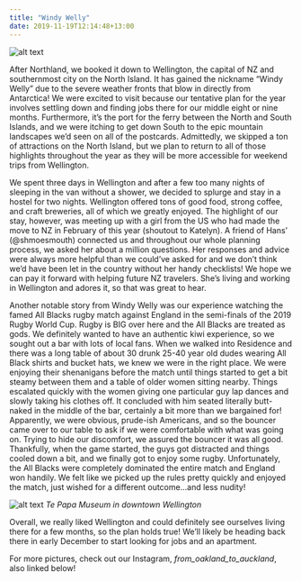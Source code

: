 ```yaml
---
title: "Windy Welly"
date: 2019-11-19T12:14:48+13:00
---
```


![alt text](https://res.cloudinary.com/dqsylhojv/image/upload/v1574132349/hanswustrack.com/windy-welly/IMG_6397_caa7bg.jpg "Windy Welly Harbor")

After Northland, we booked it down to Wellington, the capital of NZ and southernmost city on the North Island. It has gained the nickname “Windy Welly” due to the severe weather fronts that blow in directly from Antarctica! We were excited to visit because our tentative plan for the year involves settling down and finding jobs there for our middle eight or nine months. Furthermore, it’s the port for the ferry between the North and South Islands, and we were itching to get down South to the epic mountain landscapes we’d seen on all of the postcards. Admittedly, we skipped a ton of attractions on the North Island, but we plan to return to all of those highlights throughout the year as they will be more accessible for weekend trips from Wellington.

We spent three days in Wellington and after a few too many nights of sleeping in the van without a shower, we decided to splurge and stay in a hostel for two nights. Wellington offered tons of good food, strong coffee, and craft breweries, all of which we greatly enjoyed. The highlight of our stay, however, was meeting up with a girl from the US who had made the move to NZ in February of this year (shoutout to Katelyn). A friend of Hans’ (@shmoesmouth) connected us and throughout our whole planning process, we asked her about a million questions. Her responses and advice were always more helpful than we could’ve asked for and we don’t think we’d have been let in the country without her handy checklists! We hope we can pay it forward with helping future NZ travelers. She’s living and working in Wellington and adores it, so that was great to hear. 

Another notable story from Windy Welly was our experience watching the famed All Blacks rugby match against England in the semi-finals of the 2019 Rugby World Cup. Rugby is BIG over here and the All Blacks are treated as gods. We definitely wanted to have an authentic kiwi experience, so we sought out a bar with lots of local fans. When we walked into Residence and there was a long table of about 30 drunk 25-40 year old dudes wearing All Black shirts and bucket hats, we knew we were in the right place. We were enjoying their shenanigans before the match until things started to get a bit steamy between them and a table of older women sitting nearby. Things escalated quickly with the women giving one particular guy lap dances and slowly taking his clothes off. It concluded with him seated literally butt-naked in the middle of the bar, certainly a bit more than we bargained for! Apparently, we were obvious, prude-ish Americans, and so the bouncer came over to our table to ask if we were comfortable with what was going on. Trying to hide our discomfort, we assured the bouncer it was all good. Thankfully, when the game started, the guys got distracted and things cooled down a bit, and we finally got to enjoy some rugby. Unfortunately, the All Blacks were completely dominated the entire match and England won handily. We felt like we picked up the rules pretty quickly and enjoyed the match, just wished for a different outcome...and less nudity! 

![alt text](https://res.cloudinary.com/dqsylhojv/image/upload/h_0.35/v1574132663/hanswustrack.com/windy-welly/IMG_4603_rs51sz.jpg "Te Papa Museum")
_Te Papa Museum in downtown Wellington_

Overall, we really liked Wellington and could definitely see ourselves living there for a few months, so the plan holds true! We’ll likely be heading back there in early December to start looking for jobs and an apartment. 

For more pictures, check out our Instagram, *from_oakland_to_auckland*, also linked below!